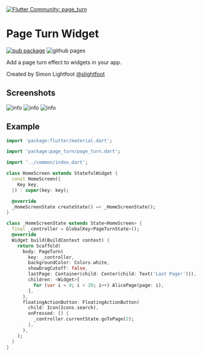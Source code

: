 [![Flutter Community: page_turn](https://fluttercommunity.dev/_github/header/page_turn)](https://github.com/fluttercommunity/community)

# Page Turn Widget

[![pub package](https://img.shields.io/pub/v/page_turn.svg)](https://pub.dartlang.org/packages/page_turn)
![github pages](https://github.com/fluttercommunity/page_turn/workflows/github%20pages/badge.svg)

Add a page turn effect to widgets in your app.

Created by Simon Lightfoot [@slightfoot](https://github.com/slightfoot)

## Screenshots

![info](https://raw.githubusercontent.com/fluttercommunity/page_turn/screenshots/screenshots/demo.gif)
![info](https://raw.githubusercontent.com/fluttercommunity/page_turn/screenshots/screenshots/turn.png)
![info](https://raw.githubusercontent.com/fluttercommunity/page_turn/screenshots/screenshots/cutoff.png)

## Example

```dart
import 'package:flutter/material.dart';

import 'package:page_turn/page_turn.dart';

import '../common/index.dart';

class HomeScreen extends StatefulWidget {
  const HomeScreen({
    Key key,
  }) : super(key: key);

  @override
  _HomeScreenState createState() => _HomeScreenState();
}

class _HomeScreenState extends State<HomeScreen> {
  final _controller = GlobalKey<PageTurnState>();
  @override
  Widget build(BuildContext context) {
    return Scaffold(
      body: PageTurn(
        key: _controller,
        backgroundColor: Colors.white,
        showDragCutoff: false,
        lastPage: Container(child: Center(child: Text('Last Page!'))),
        children: <Widget>[
          for (var i = 0; i < 20; i++) AlicePage(page: i),
        ],
      ),
      floatingActionButton: FloatingActionButton(
        child: Icon(Icons.search),
        onPressed: () {
          _controller.currentState.goToPage(2);
        },
      ),
    );
  }
}

```
